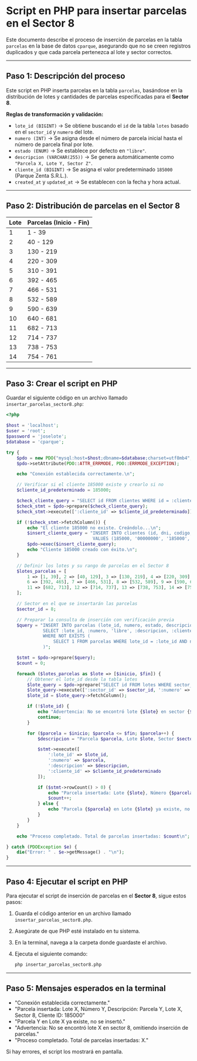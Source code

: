 # Script en PHP para insertar parcelas en el Sector 8

Este documento describe el proceso de inserción de parcelas en la tabla `parcelas` en la base de datos `cparque`, asegurando que no se creen registros duplicados y que cada parcela pertenezca al lote y sector correctos.

---

## Paso 1: Descripción del proceso

Este script en PHP inserta parcelas en la tabla `parcelas`, basándose en la distribución de lotes y cantidades de parcelas especificadas para el **Sector 8**.

**Reglas de transformación y validación:**

-   `lote_id (BIGINT)` → Se obtiene buscando el `id` de la tabla `lotes` basado en el `sector_id` y `numero` del lote.
-   `numero (INT)` → Se asigna desde el número de parcela inicial hasta el número de parcela final por lote.
-   `estado (ENUM)` → Se establece por defecto en `"libre"`.
-   `descripcion (VARCHAR(255))` → Se genera automáticamente como `"Parcela X, Lote Y, Sector Z"`.
-   `cliente_id (BIGINT)` → Se asigna el valor predeterminado `185000` (Parque Zenta S.R.L.).
-   `created_at` y `updated_at` → Se establecen con la fecha y hora actual.

---

## Paso 2: Distribución de parcelas en el Sector 8

| Lote | Parcelas (Inicio - Fin) |
| ---- | ----------------------- |
| 1    | 1 - 39                  |
| 2    | 40 - 129                |
| 3    | 130 - 219               |
| 4    | 220 - 309               |
| 5    | 310 - 391               |
| 6    | 392 - 465               |
| 7    | 466 - 531               |
| 8    | 532 - 589               |
| 9    | 590 - 639               |
| 10   | 640 - 681               |
| 11   | 682 - 713               |
| 12   | 714 - 737               |
| 13   | 738 - 753               |
| 14   | 754 - 761               |

---

## Paso 3: Crear el script en PHP

Guardar el siguiente código en un archivo llamado `insertar_parcelas_sector8.php`:

```php
<?php

$host = 'localhost';
$user = 'root';
$password = 'joselote';
$database = 'cparque';

try {
    $pdo = new PDO("mysql:host=$host;dbname=$database;charset=utf8mb4", $user, $password);
    $pdo->setAttribute(PDO::ATTR_ERRMODE, PDO::ERRMODE_EXCEPTION);

    echo "Conexión establecida correctamente.\n";

    // Verificar si el cliente 185000 existe y crearlo si no
    $cliente_id_predeterminado = 185000;

    $check_cliente_query = "SELECT id FROM clientes WHERE id = :cliente_id";
    $check_stmt = $pdo->prepare($check_cliente_query);
    $check_stmt->execute([':cliente_id' => $cliente_id_predeterminado]);

    if (!$check_stmt->fetchColumn()) {
        echo "El cliente 185000 no existe. Creándolo...\n";
        $insert_cliente_query = "INSERT INTO clientes (id, dni, codigo, nombre, apellido, fecha_nacimiento, created_at, updated_at)
                                 VALUES (185000, '00000000', '185000', 'Parque Zenta S.R.L.', 'Predeterminado', '2000-01-01', NOW(), NOW())";
        $pdo->exec($insert_cliente_query);
        echo "Cliente 185000 creado con éxito.\n";
    }

    // Definir los lotes y su rango de parcelas en el Sector 8
    $lotes_parcelas = [
        1 => [1, 39], 2 => [40, 129], 3 => [130, 219], 4 => [220, 309], 5 => [310, 391],
        6 => [392, 465], 7 => [466, 531], 8 => [532, 589], 9 => [590, 639], 10 => [640, 681],
        11 => [682, 713], 12 => [714, 737], 13 => [738, 753], 14 => [754, 761]
    ];

    // Sector en el que se insertarán las parcelas
    $sector_id = 8;

    // Preparar la consulta de inserción con verificación previa
    $query = "INSERT INTO parcelas (lote_id, numero, estado, descripcion, cliente_id, created_at, updated_at)
              SELECT :lote_id, :numero, 'libre', :descripcion, :cliente_id, NOW(), NOW()
              WHERE NOT EXISTS (
                  SELECT 1 FROM parcelas WHERE lote_id = :lote_id AND numero = :numero
              )";

    $stmt = $pdo->prepare($query);
    $count = 0;

    foreach ($lotes_parcelas as $lote => [$inicio, $fin]) {
        // Obtener el lote_id desde la tabla lotes
        $lote_query = $pdo->prepare("SELECT id FROM lotes WHERE sector_id = :sector_id AND numero = :numero");
        $lote_query->execute([':sector_id' => $sector_id, ':numero' => $lote]);
        $lote_id = $lote_query->fetchColumn();

        if (!$lote_id) {
            echo "Advertencia: No se encontró lote {$lote} en sector {$sector_id}, omitiendo inserción de parcelas.\n";
            continue;
        }

        for ($parcela = $inicio; $parcela <= $fin; $parcela++) {
            $descripcion = "Parcela $parcela, Lote $lote, Sector $sector_id";

            $stmt->execute([
                ':lote_id' => $lote_id,
                ':numero' => $parcela,
                ':descripcion' => $descripcion,
                ':cliente_id' => $cliente_id_predeterminado
            ]);

            if ($stmt->rowCount() > 0) {
                echo "Parcela insertada: Lote {$lote}, Número {$parcela}, Descripción: {$descripcion}, Cliente ID: {$cliente_id_predeterminado}\n";
                $count++;
            } else {
                echo "Parcela {$parcela} en Lote {$lote} ya existe, no se insertó.\n";
            }
        }
    }

    echo "Proceso completado. Total de parcelas insertadas: $count\n";

} catch (PDOException $e) {
    die("Error: " . $e->getMessage() . "\n");
}
```

---

## Paso 4: Ejecutar el script en PHP

Para ejecutar el script de inserción de parcelas en el **Sector 8**, sigue estos pasos:

1. Guarda el código anterior en un archivo llamado `insertar_parcelas_sector8.php`.
2. Asegúrate de que PHP esté instalado en tu sistema.
3. En la terminal, navega a la carpeta donde guardaste el archivo.
4. Ejecuta el siguiente comando:

    ```sh
    php insertar_parcelas_sector8.php
    ```

---

## Paso 5: Mensajes esperados en la terminal

-   "Conexión establecida correctamente."
-   "Parcela insertada: Lote X, Número Y, Descripción: Parcela Y, Lote X, Sector 8, Cliente ID: 185000"
-   "Parcela Y en Lote X ya existe, no se insertó."
-   "Advertencia: No se encontró lote X en sector 8, omitiendo inserción de parcelas."
-   "Proceso completado. Total de parcelas insertadas: X."

Si hay errores, el script los mostrará en pantalla.
